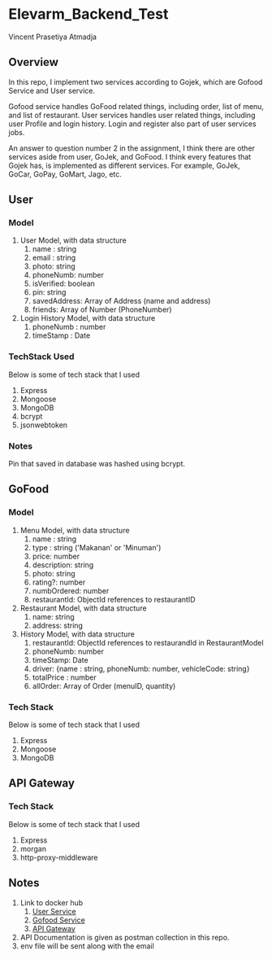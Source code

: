 # Elevarm_Backend_Test  

Vincent Prasetiya Atmadja

## Overview

In this repo, I implement two services according to Gojek, which are Gofood Service and User service.

Gofood service handles GoFood related things, including order, list of menu, and list of restaurant. User services handles user related things, including user Profile and login history. Login and register also part of user services jobs.  

An answer to question number 2 in the assignment, I think there are other services aside from user, GoJek, and GoFood. I think every features that Gojek has, is implemented as different services. For example, GoJek, GoCar, GoPay, GoMart, Jago, etc.

## User

### Model

1. User Model, with data structure  
    1. name : string  
    2. email : string  
    3. photo: string  
    4. phoneNumb: number
    5. isVerified: boolean
    6. pin: string
    7. savedAddress: Array of Address (name and address)
    8. friends: Array of Number (PhoneNumber)
2. Login History Model, with data structure  
    1. phoneNumb : number  
    2. timeStamp : Date

### TechStack Used

Below is some of tech stack that I used

1. Express
2. Mongoose  
3. MongoDB
4. bcrypt
5. jsonwebtoken

### Notes

Pin that saved in database was hashed using bcrypt.

## GoFood

### Model

1. Menu Model, with data structure  
    1. name : string  
    2. type : string  ('Makanan' or 'Minuman')
    3. price: number  
    4. description: string
    5. photo: string
    6. rating?: number
    7. numbOrdered: number
    8. restaurantId: ObjectId references to restaurantID
2. Restaurant Model, with data structure
    1. name: string
    2. address: string
3. History Model, with data structure
    1. restaurantId: ObjectId references to restaurandId in RestaurantModel
    2. phoneNumb: number
    3. timeStamp: Date
    4. driver: {name : string, phoneNumb: number, vehicleCode: string}
    5. totalPrice : number
    6. allOrder: Array of Order (menuID, quantity)

### Tech Stack
Below is some of tech stack that I used

1. Express
2. Mongoose  
3. MongoDB

## API Gateway

### Tech Stack
Below is some of tech stack that I used

1. Express
2. morgan
3. http-proxy-middleware


## Notes

1. Link to docker hub
    1. [User Service](https://hub.docker.com/r/theone28/elevarm-user-service)
    2. [Gofood Service](https://hub.docker.com/r/theone28/elevarm-gofood-service)
    3. [API Gateway](https://hub.docker.com/r/theone28/elevarm-api-gateway)
2. API Documentation is given as postman collection in this repo.
3. env file will be sent along with the email